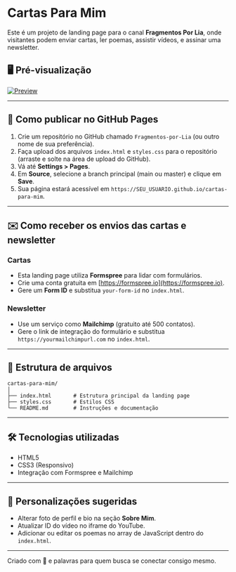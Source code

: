# Cartas Para Mim

Este é um projeto de landing page para o canal **Fragmentos Por Lia**, onde visitantes podem enviar cartas, ler poemas, assistir vídeos, e assinar uma newsletter.

## 🖥 Pré-visualização
[![Preview](https://via.placeholder.com/800x400)](https://eliassilvar.github.io/Fragmentos-por-Lia/)

---

## 🚀 Como publicar no GitHub Pages

1. Crie um repositório no GitHub chamado `Fragmentos-por-Lia` (ou outro nome de sua preferência).
2. Faça upload dos arquivos `index.html` e `styles.css` para o repositório (arraste e solte na área de upload do GitHub).
3. Vá até **Settings > Pages**.
4. Em **Source**, selecione a branch principal (main ou master) e clique em **Save**.
5. Sua página estará acessível em `https://SEU_USUARIO.github.io/cartas-para-mim`.

---

## ✉️ Como receber os envios das cartas e newsletter

### Cartas
- Esta landing page utiliza **Formspree** para lidar com formulários.  
- Crie uma conta gratuita em [https://formspree.io](https://formspree.io).
- Gere um **Form ID** e substitua `your-form-id` no `index.html`.

### Newsletter
- Use um serviço como **Mailchimp** (gratuito até 500 contatos).
- Gere o link de integração do formulário e substitua `https://yourmailchimpurl.com` no `index.html`.

---

## 🎨 Estrutura de arquivos
```
cartas-para-mim/
│
├── index.html       # Estrutura principal da landing page
├── styles.css       # Estilos CSS
└── README.md        # Instruções e documentação
```

---

## 🛠 Tecnologias utilizadas
- HTML5
- CSS3 (Responsivo)
- Integração com Formspree e Mailchimp

---

## 📌 Personalizações sugeridas
- Alterar foto de perfil e bio na seção **Sobre Mim**.
- Atualizar ID do vídeo no iframe do YouTube.
- Adicionar ou editar os poemas no array de JavaScript dentro do `index.html`.

---

Criado com 💌 e palavras para quem busca se conectar consigo mesmo.
